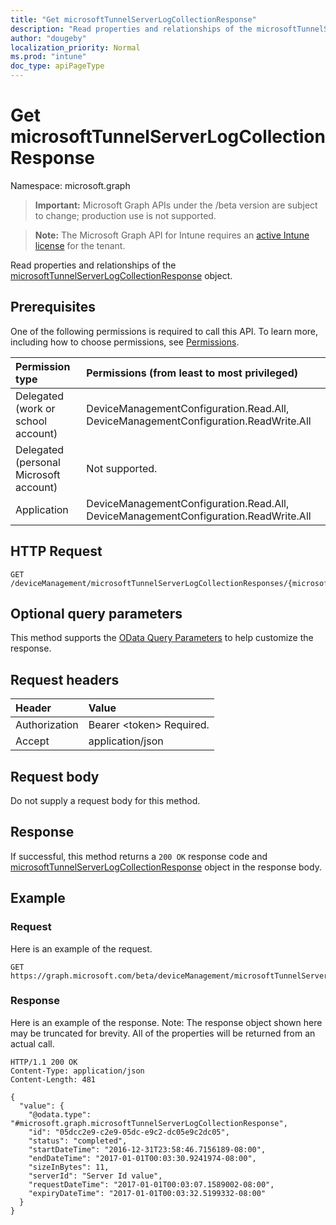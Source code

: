 ```yaml
---
title: "Get microsoftTunnelServerLogCollectionResponse"
description: "Read properties and relationships of the microsoftTunnelServerLogCollectionResponse object."
author: "dougeby"
localization_priority: Normal
ms.prod: "intune"
doc_type: apiPageType
---
```


# Get microsoftTunnelServerLogCollectionResponse

Namespace: microsoft.graph

> **Important:** Microsoft Graph APIs under the /beta version are subject to change; production use is not supported.

> **Note:** The Microsoft Graph API for Intune requires an [active Intune license](https://go.microsoft.com/fwlink/?linkid=839381) for the tenant.

Read properties and relationships of the [microsoftTunnelServerLogCollectionResponse](../resources/intune-mstunnel-microsofttunnelserverlogcollectionresponse.md) object.

## Prerequisites
One of the following permissions is required to call this API. To learn more, including how to choose permissions, see [Permissions](/graph/permissions-reference).

|Permission type|Permissions (from least to most privileged)|
|:---|:---|
|Delegated (work or school account)|DeviceManagementConfiguration.Read.All, DeviceManagementConfiguration.ReadWrite.All|
|Delegated (personal Microsoft account)|Not supported.|
|Application|DeviceManagementConfiguration.Read.All, DeviceManagementConfiguration.ReadWrite.All|

## HTTP Request
<!-- {
  "blockType": "ignored"
}
-->
``` http
GET /deviceManagement/microsoftTunnelServerLogCollectionResponses/{microsoftTunnelServerLogCollectionResponseId}
```

## Optional query parameters
This method supports the [OData Query Parameters](/graph/query-parameters) to help customize the response.

## Request headers
|Header|Value|
|:---|:---|
|Authorization|Bearer &lt;token&gt; Required.|
|Accept|application/json|

## Request body
Do not supply a request body for this method.

## Response
If successful, this method returns a `200 OK` response code and [microsoftTunnelServerLogCollectionResponse](../resources/intune-mstunnel-microsofttunnelserverlogcollectionresponse.md) object in the response body.

## Example

### Request
Here is an example of the request.
``` http
GET https://graph.microsoft.com/beta/deviceManagement/microsoftTunnelServerLogCollectionResponses/{microsoftTunnelServerLogCollectionResponseId}
```

### Response
Here is an example of the response. Note: The response object shown here may be truncated for brevity. All of the properties will be returned from an actual call.
``` http
HTTP/1.1 200 OK
Content-Type: application/json
Content-Length: 481

{
  "value": {
    "@odata.type": "#microsoft.graph.microsoftTunnelServerLogCollectionResponse",
    "id": "05dcc2e9-c2e9-05dc-e9c2-dc05e9c2dc05",
    "status": "completed",
    "startDateTime": "2016-12-31T23:58:46.7156189-08:00",
    "endDateTime": "2017-01-01T00:03:30.9241974-08:00",
    "sizeInBytes": 11,
    "serverId": "Server Id value",
    "requestDateTime": "2017-01-01T00:03:07.1589002-08:00",
    "expiryDateTime": "2017-01-01T00:03:32.5199332-08:00"
  }
}
```






